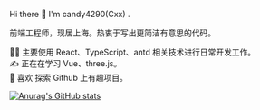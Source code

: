 Hi there 👋
I'm candy4290(Cxx) .

前端工程师，现居上海。热衷于写出更简洁有意思的代码。

👨‍💻 主要使用 React、TypeScript、antd 相关技术进行日常开发工作。  
✍️ 正在在学习 Vue、three.js。  
🤩 喜欢 探索 Github 上有趣项目。

[![Anurag's GitHub stats](https://github-readme-stats.vercel.app/api?username=candy4290&show_icons=true&theme=vue)](https://github.com/anuraghazra/github-readme-stats)

<!---
candy4290/candy4290 is a ✨ special ✨ repository because its `README.md` (this file) appears on your GitHub profile.
You can click the Preview link to take a look at your changes.
--->

